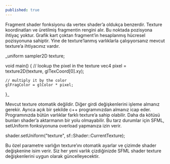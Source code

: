 ```yaml
---
published: true
---
```

Fragment shader fonksiyonu da vertex shader’a oldukça benzerdir. Texture koordinatları ve üretilmiş fragmentin rengini alır. Bu noktada pozisyona ihtiyaç yoktur. Grafik kart çoktan fragment’in hesaplanmış hücresel pozisyonuna sahiptir. Yine de texture’lanmış varlıklarla çalışıyorsanız mevcut texture’a ihtiyacınız vardır.

_uniform sampler2D texture;

void main()
{
    // lookup the pixel in the texture
    vec4 pixel = texture2D(texture, glTexCoord[0].xy);

    // multiply it by the color
    glFragColor = glColor * pixel;
}_

Mevcut texture otomatik değildir. Diğer girdi değişkenlerini işleme almanız gerekir. Ayrıca açık bir şekilde c++ programınızdan almanız icap eder. Programınızda bütün varlıklar farklı texture’a sahip olabilir. Daha da kötüsü bunları shader’a aktarmanın bir yolu olmayabilir. Bu tarz durumlar için SFML, setUniform fonksiyonuna overload yapmanıza izin verir. 

shader.setUniform("texture", sf::Shader::CurrentTexture);

Bu özel parametre varlığın texture’ını otomatik ayarlar ve çizimde shader değişkenine isim verir. Siz her yeni varlık çizdiğinizde SFML shader texture değişkenlerini uygun olarak güncelleyecektir.
